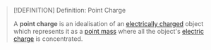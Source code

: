 >[!DEFINITION] Definition: Point Charge
>
>A **point charge** is an idealisation of an [electrically charged](Electric%20Charge.md) object which represents it as a [point mass](../Physical%20Systems/Point%20Masses/Point%20Mass.md) where all the object's [electric charge](Electric%20Charge.md) is concentrated.
>